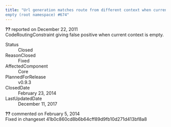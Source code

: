 ```yaml
---
title: "Url generation matches route from different context when current context is
empty (root namespace) #674"
---
```

<div class="issue-report">
   <div class="issue-header"><b>??</b> reported on 
      <time datetime="2011-12-22T18:12:26.99-08:00" title="2011-12-22T18:12:26.99-08:00">December 22, 2011</time>
   </div>
   <div class="issue-message" markdown="1">CodeRoutingConstraint giving false positive when current context is empty.</div>
   <div class="issue-footer">
      <dl>
         <dt>Status</dt>
         <dd>Closed</dd>
         <dt>ReasonClosed</dt>
         <dd>Fixed</dd>
         <dt>AffectedComponent</dt>
         <dd>Core</dd>
         <dt>PlannedForRelease</dt>
         <dd>v0.9.3</dd>
         <dt>ClosedDate</dt>
         <dd>
            <time datetime="2014-02-23T19:00:51.357-08:00" title="2014-02-23T19:00:51.357-08:00">February 23, 2014</time>
         </dd>
         <dt>LastUpdatedDate</dt>
         <dd>
            <time datetime="2017-12-11T02:15:56.247-08:00" title="2017-12-11T02:15:56.247-08:00">December 11, 2017</time>
         </dd>
      </dl>
   </div>
</div>
<div id="comment-132733" class="issue-comment">
   <div class="issue-header"><b>??</b> commented on 
      <time datetime="2014-02-05T11:42:29.9-08:00" title="2014-02-05T11:42:29.9-08:00">February 5, 2014</time>
   </div>
   <div class="issue-message" markdown="1">Fixed in changeset 41b0c860cd8b6b64cff89d9fb10d271d413bf8a8</div>
</div>